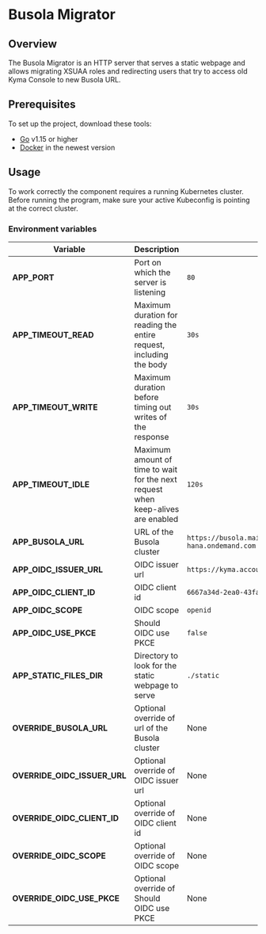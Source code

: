 # Busola Migrator

## Overview

The Busola Migrator is an HTTP server that serves a static webpage and allows migrating XSUAA roles and redirecting users that try to access old Kyma Console to new Busola URL.

## Prerequisites

To set up the project, download these tools:

* [Go](https://golang.org/dl/) v1.15 or higher
* [Docker](https://www.docker.com/) in the newest version

## Usage

To work correctly the component requires a running Kubernetes cluster.
Before running the program, make sure your active Kubeconfig is pointing at the correct cluster.  

### Environment variables

| Variable | Description | Default value |
| --- | --- | --- |
| **APP_PORT** | Port on which the server is listening | `80` |
| **APP_TIMEOUT_READ** | Maximum duration for reading the entire request, including the body | `30s` |
| **APP_TIMEOUT_WRITE** | Maximum duration before timing out writes of the response | `30s` |
| **APP_TIMEOUT_IDLE** | Maximum amount of time to wait for the next request when keep-alives are enabled | `120s` |
| **APP_BUSOLA_URL** | URL of the Busola cluster | `https://busola.main.hasselhoff.shoot.canary.k8s-hana.ondemand.com` |
| **APP_OIDC_ISSUER_URL** | OIDC issuer url | `https://kyma.accounts.ondemand.com` |
| **APP_OIDC_CLIENT_ID** | OIDC client id | `6667a34d-2ea0-43fa-9b13-5ada316e5393` |
| **APP_OIDC_SCOPE** | OIDC scope | `openid` |
| **APP_OIDC_USE_PKCE** | Should OIDC use PKCE | `false` |
| **APP_STATIC_FILES_DIR** | Directory to look for the static webpage to serve | `./static` |
| **OVERRIDE_BUSOLA_URL** | Optional override of url of the Busola cluster | None |
| **OVERRIDE_OIDC_ISSUER_URL** | Optional override of OIDC issuer url | None |
| **OVERRIDE_OIDC_CLIENT_ID** | Optional override of OIDC client id | None |
| **OVERRIDE_OIDC_SCOPE** | Optional override of OIDC scope | None |
| **OVERRIDE_OIDC_USE_PKCE** | Optional override of Should OIDC use PKCE | None |

